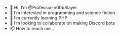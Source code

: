 - 👋 Hi, I’m @Professor-n00bSlayer
- 👀 I’m interested in programming and science fiction
- 🌱 I’m currently learning PHP
- 💞️ I’m looking to collaborate on making Discord bots
- 📫 How to reach me ...

<!---
Professor-n00bSlayer/Professor-n00bSlayer is a ✨ special ✨ repository because its `README.md` (this file) appears on your GitHub profile.
You can click the Preview link to take a look at your changes.
--->
